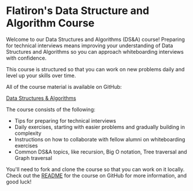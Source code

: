 # Flatiron's Data Structure and Algorithm Course

Welcome to our Data Structures and Algorithms (DS&A) course! Preparing for technical interviews means improving your understanding of Data Structures and Algorithms so you can approach whiteboarding interviews with confidence.

This course is structured so that you can work on new problems daily and level up your skills over time.

All of the course material is available on GitHub:

[Data Structures & Algorithms](https://github.com/learn-co-curriculum/postwork-data-structures-and-algorithms/)

The course consists of the following:

* Tips for preparing for technical interviews
* Daily exercises, starting with easier problems and gradually building in complexity
* Instructions on how to collaborate with fellow alumni on whiteboarding exercises
* Common DS&A topics, like recursion, Big O notation, Tree traversal and Graph traversal

You'll need to fork and clone the course so that you can work on it locally. Check out the [README](https://github.com/learn-co-curriculum/postwork-data-structures-and-algorithms/blob/main/README.md) for the course on GitHub for more information, and good luck!